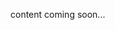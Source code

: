 <!-- <meta>
{
    "title":"Kubernetes Autoscaler",
    "slug":"kubernetes autoscaler",
    "description":"Using K8s Autoscaler on Packet",
    "author":"Mo Lawler",
    "github":"usrdev",
    "date": "2019/12/18",
    "tag":["Devops", "Integrations"]
}
</meta> -->

content coming soon...
